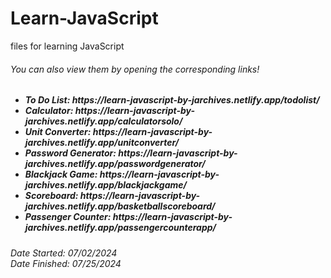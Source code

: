 # Learn-JavaScript
files for learning JavaScript

<h6>You can also view them by opening the corresponding links! </h6>
<h5>
  <ul>
    <li>To Do List: https://learn-javascript-by-jarchives.netlify.app/todolist/</li>
    <li>Calculator: https://learn-javascript-by-jarchives.netlify.app/calculatorsolo/</li>
    <li>Unit Converter: https://learn-javascript-by-jarchives.netlify.app/unitconverter/</li>
    <li>Password Generator: https://learn-javascript-by-jarchives.netlify.app/passwordgenerator/</li>
    <li>Blackjack Game: https://learn-javascript-by-jarchives.netlify.app/blackjackgame/</li>
    <li>Scoreboard: https://learn-javascript-by-jarchives.netlify.app/basketballscoreboard/</li>
    <li>Passenger Counter: https://learn-javascript-by-jarchives.netlify.app/passengercounterapp/</li>
  </ul>
</h5>



<h6> Date Started: 07/02/2024 <br>
Date Finished: 07/25/2024 </h6>
